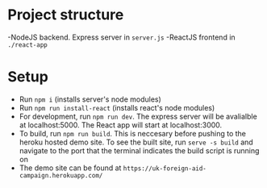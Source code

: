 # Project structure

-NodeJS backend. Express server in `server.js`
-ReactJS frontend in `./react-app`

# Setup

- Run `npm i` (installs server's node modules)
- Run `npm run install-react` (installs react's node modules)
- For development, run `npm run dev`. The express server will be avalialble at localhost:5000. The React app will start at localhost:3000.
- To build, run `npm run build`. This is neccesary before pushing to the heroku hosted demo site. To see the built site, run `serve -s build` and navigate to the port that the terminal indicates the build script is running on
- The demo site can be found at `https://uk-foreign-aid-campaign.herokuapp.com/`
